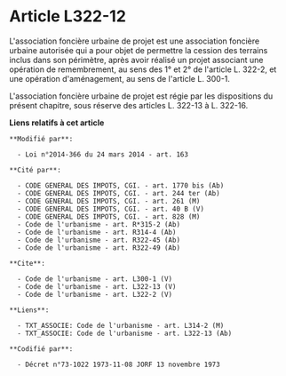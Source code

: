 # Article L322-12

L'association foncière urbaine de projet est une association foncière urbaine autorisée qui a pour objet de permettre la
cession des terrains inclus dans son périmètre, après avoir réalisé un projet associant une opération de remembrement, au
sens des 1° et 2° de l'article L. 322-2, et une opération d'aménagement, au sens de l'article L. 300-1. 

L'association foncière urbaine de projet est régie par les dispositions du présent chapitre, sous réserve des articles L.
322-13 à L. 322-16.

**Liens relatifs à cet article**

	**Modifié par**:

	  - Loi n°2014-366 du 24 mars 2014 - art. 163

	**Cité par**:

	  - CODE GENERAL DES IMPOTS, CGI. - art. 1770 bis (Ab)
	  - CODE GENERAL DES IMPOTS, CGI. - art. 244 ter (Ab)
	  - CODE GENERAL DES IMPOTS, CGI. - art. 261 (M)
	  - CODE GENERAL DES IMPOTS, CGI. - art. 40 B (V)
	  - CODE GENERAL DES IMPOTS, CGI. - art. 828 (M)
	  - Code de l'urbanisme - art. R*315-2 (Ab)
	  - Code de l'urbanisme - art. R314-4 (Ab)
	  - Code de l'urbanisme - art. R322-45 (Ab)
	  - Code de l'urbanisme - art. R322-49 (Ab)

	**Cite**:

	  - Code de l'urbanisme - art. L300-1 (V)
	  - Code de l'urbanisme - art. L322-13 (V)
	  - Code de l'urbanisme - art. L322-2 (V)

	**Liens**:

	  - TXT_ASSOCIE: Code de l'urbanisme - art. L314-2 (M)
	  - TXT_ASSOCIE: Code de l'urbanisme - art. L322-13 (Ab)

	**Codifié par**:

	  - Décret n°73-1022 1973-11-08 JORF 13 novembre 1973

